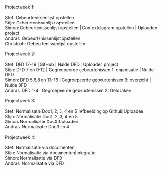 Projectweek 1:
<br />
<br />
Stef: Gebeurtenissenlijst opstellen
<br />
Stijn: Gebeurtenissenlijst opstellen
<br />
Simon: Gebeurtenissenlijst opstellen | Contextdiagram opstellen | Uploaden project
<br />
Andras: Gebeurtenissenlijst opstellen
<br />
Christoph: Gebeurtenissenlijst opstellen
<br />
<br />
Projectweek 2:
<br />
<br />
Stef: DFD 17-19 | GitHub | Nulde DFD | Uploaden project
<br />
Stijn: DFD 7 en 9-12 | Gegroepeerde gebeurtenissen 1: organisatie | Nulde DFD
<br />
Simon: DFD 5,6,8 en 13-16 | Gegroepeerde gebeurtenissen 3: overzicht | Nulde DFD
<br />
Andras: DFD 1-4 | Gegroepeerde gebeurtenissen 2: Geldzaken
<br />
<br />
Projectweek 3:
<br />
<br />
Stef: Normalisatie Doc1, 2, 3, 4 en 5 |Afbeelding op Github|Uploaden
<br />
Stijn: Normalisatie Doc1, 2, 3, 4 en 5
<br />
Simon: Normalisatie Doc5|Uploaden
<br />
Andras: Normalisatie Doc3 en 4
<br />
<br />
Projectweek 4:
<br />
<br />
Stef: Normalisatie via documenten
<br />
Stijn: Normalisatie via documenten|integratie
<br />
Simon: Normalisatie via DFD
<br />
Andras: Normalisatie via DFD

